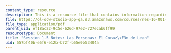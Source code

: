 ```yaml
---
content_type: resource
description: This is a resource file that contains information regarding session 1-5.
file: https://ol-ocw-studio-app-qa.s3.amazonaws.com/courses/res-16-001-lean-enterprise-en-espanol-january-iap-2012/557bf40be5f6e12bb72fb55e0b53404a_MITRES_16_001IAP12_1-5_Peo.pdf
file_type: application/pdf
parent_uid: ef18ac22-9c5e-626d-97e2-727ecab6ff99
resourcetype: Document
title: "Session 1-5 Notes: Las Personas: El Coraz\xF3n de Lean"
uid: 557bf40b-e5f6-e12b-b72f-b55e0b53404a
---
```

